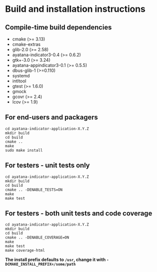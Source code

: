# Build and installation instructions

## Compile-time build dependencies

 - cmake (>= 3.13)
 - cmake-extras
 - glib-2.0 (>= 2.58)
 - ayatana-indicator3-0.4 (>= 0.6.2)
 - gtk+-3.0 (>= 3.24)
 - ayatana-appindicator3-0.1 (>= 0.5.5)
 - dbus-glib-1 (>=0.110)
 - systemd
 - intltool
 - gtest (>= 1.6.0)
 - gmock
 - gcovr (>= 2.4)
 - lcov (>= 1.9)

## For end-users and packagers

```
cd ayatana-indicator-application-X.Y.Z
mkdir build
cd build
cmake ..
make
sudo make install
```
## For testers - unit tests only

```
cd ayatana-indicator-application-X.Y.Z
mkdir build
cd build
cmake .. -DENABLE_TESTS=ON
make
make test
```
## For testers - both unit tests and code coverage

```
cd ayatana-indicator-application-X.Y.Z
mkdir build
cd build
cmake .. -DENABLE_COVERAGE=ON
make
make test
make coverage-html
```
**The install prefix defaults to `/usr`, change it with `-DCMAKE_INSTALL_PREFIX=/some/path`**
